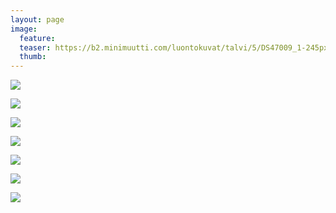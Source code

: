 ```yaml
---
layout: page
image:
  feature:
  teaser: https://b2.minimuutti.com/luontokuvat/talvi/5/DS47009_1-245px.jpg
  thumb:
---
```


![](https://b2.minimuutti.com/luontokuvat/talvi/5/DS47268_-800px.jpg)

![](https://b2.minimuutti.com/luontokuvat/talvi/5/DS47278_2-800px.jpg)

![](https://b2.minimuutti.com/luontokuvat/talvi/5/DS47074_-800px.jpg)

![](https://b2.minimuutti.com/luontokuvat/talvi/5/DS47074-800px.jpg)

![](https://b2.minimuutti.com/luontokuvat/talvi/5/DS47009-800px.jpg)

![](https://b2.minimuutti.com/luontokuvat/talvi/5/DS47015_-800px.jpg)

![](https://b2.minimuutti.com/luontokuvat/talvi/5/DS47009_1-800px.jpg)
